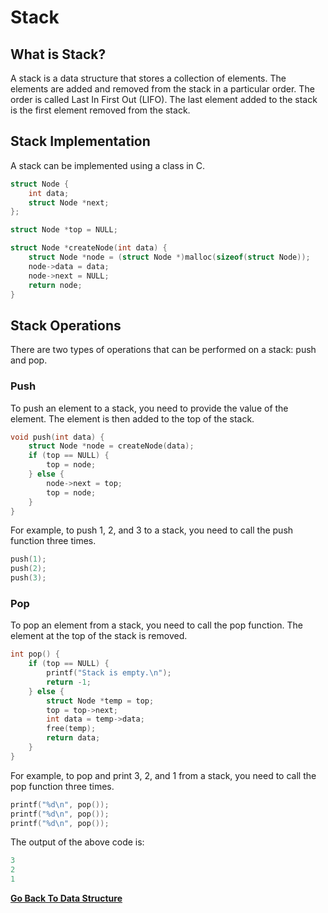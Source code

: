# Stack

## What is Stack?

A stack is a data structure that stores a collection of elements. The elements are added and removed from the stack in a particular order. The order is called Last In First Out (LIFO). The last element added to the stack is the first element removed from the stack.

## Stack Implementation

A stack can be implemented using a class in C.

```c
struct Node {
    int data;
    struct Node *next;
};

struct Node *top = NULL;

struct Node *createNode(int data) {
    struct Node *node = (struct Node *)malloc(sizeof(struct Node));
    node->data = data;
    node->next = NULL;
    return node;
}


```

## Stack Operations

There are two types of operations that can be performed on a stack: push and pop.

### Push

To push an element to a stack, you need to provide the value of the element. The element is then added to the top of the stack.

```c
void push(int data) {
    struct Node *node = createNode(data);
    if (top == NULL) {
        top = node;
    } else {
        node->next = top;
        top = node;
    }
}
```
For example, to push 1, 2, and 3 to a stack, you need to call the push function three times.
```c 
push(1);
push(2);
push(3);
```

### Pop

To pop an element from a stack, you need to call the pop function. The element at the top of the stack is removed.

```c
int pop() {
    if (top == NULL) {
        printf("Stack is empty.\n");
        return -1;
    } else {
        struct Node *temp = top;
        top = top->next;
        int data = temp->data;
        free(temp);
        return data;
    }
}
```
For example, to pop and print 3, 2, and 1 from a stack, you need to call the pop function three times.
```c
printf("%d\n", pop());
printf("%d\n", pop());
printf("%d\n", pop());
```
The output of the above code is:
```c
3
2
1
```
[**Go Back To Data Structure**](README.md)